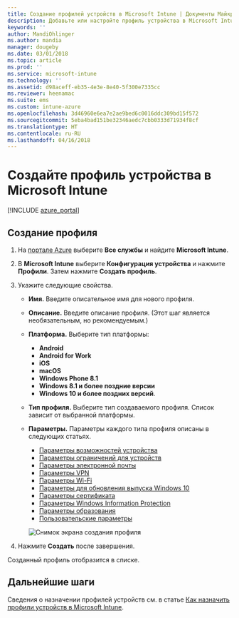 ```yaml
---
title: Создание профилей устройств в Microsoft Intune | Документы Майкрософт
description: Добавьте или настройте профиль устройства в Microsoft Intune, включая выбор типа платформы и настройку параметров на портале Azure.
keywords: ''
author: MandiOhlinger
ms.author: mandia
manager: dougeby
ms.date: 03/01/2018
ms.topic: article
ms.prod: ''
ms.service: microsoft-intune
ms.technology: ''
ms.assetid: d98aceff-eb35-4e3e-8e40-5f300e7335cc
ms.reviewer: heenamac
ms.suite: ems
ms.custom: intune-azure
ms.openlocfilehash: 3d46960e6ea7e2ae9bed6c0016ddc309bd15f572
ms.sourcegitcommit: 5eba4bad151be32346aedc7cbb0333d71934f8cf
ms.translationtype: HT
ms.contentlocale: ru-RU
ms.lasthandoff: 04/16/2018
---
```

# <a name="create-a-device-profile-in-microsoft-intune"></a>Создайте профиль устройства в Microsoft Intune

[!INCLUDE [azure_portal](./includes/azure_portal.md)]

## <a name="create-the-profile"></a>Создание профиля
1. На [портале Azure](https://portal.azure.com) выберите **Все службы** и найдите **Microsoft Intune**.

2. В **Microsoft Intune** выберите **Конфигурация устройства** и нажмите **Профили**. Затем нажмите **Создать профиль**.

3. Укажите следующие свойства.

   - **Имя.** Введите описательное имя для нового профиля.
   - **Описание.** Введите описание профиля. (Этот шаг является необязательным, но рекомендуемым.)
   - **Платформа.** Выберите тип платформы:  

       - **Android**
       - **Android for Work**
       - **iOS**
       - **macOS**
       - **Windows Phone 8.1**
       - **Windows 8.1 и более поздние версии**
       - **Windows 10 и более поздних версий**.

   - **Тип профиля.** Выберите тип создаваемого профиля. Список зависит от выбранной платформы.
   - **Параметры.** Параметры каждого типа профиля описаны в следующих статьях.

       -  [Параметры возможностей устройства](device-features-configure.md)
       -  [Параметры ограничений для устройств](device-restrictions-configure.md)
       -  [Параметры электронной почты](email-settings-configure.md)
       -  [Параметры VPN](vpn-settings-configure.md)
       -  [Параметры Wi-Fi](wi-fi-settings-configure.md)
       -  [Параметры для обновления выпуска Windows 10](edition-upgrade-configure-windows-10.md)
       -  [Параметры сертификата](certificates-configure.md)
       -  [Параметры Windows Information Protection](windows-information-protection-configure.md)
       -  [Параметры образования](education-settings-configure.md)
       -  [Пользовательские параметры](custom-settings-configure.md)

     ![Снимок экрана создания профиля](./media/create-device-profile.png)

4. Нажмите **Создать** после завершения.

Созданный профиль отобразится в списке.


## <a name="next-steps"></a>Дальнейшие шаги
Сведения о назначении профилей устройств см. в статье [Как назначить профили устройств в Microsoft Intune](device-profile-assign.md).
